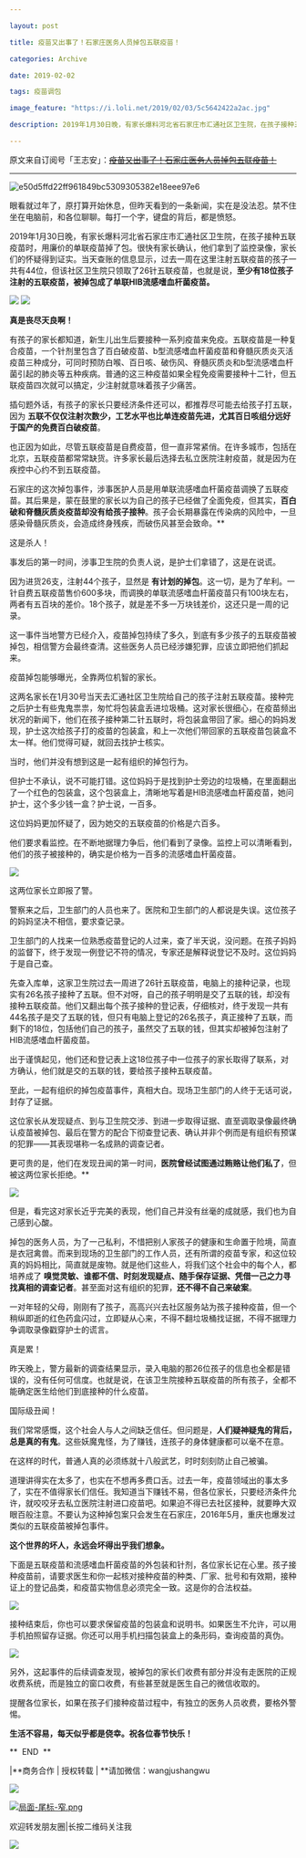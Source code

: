 ```yaml
---

layout: post

title: 疫苗又出事了！石家庄医务人员掉包五联疫苗！

categories: Archive

date: 2019-02-02

tags: 疫苗调包

image_feature: "https://i.loli.net/2019/02/03/5c5642422a2ac.jpg"

description: 2019年1月30日晚，有家长爆料河北省石家庄市汇通社区卫生院，在孩子接种五联疫苗时，用廉价的单联疫苗掉了包。

---
```


原文来自订阅号「王志安」：~~[疫苗又出事了！石家庄医务人员掉包五联疫苗！](https://mp.weixin.qq.com/s?__biz=MjM5NTA4ODY2MQ==&mid=2649356908&idx=1&sn=1f00a10fcc4bc78c8ba8a0a45b5fe7de&chksm=bee08a1689970300abc9630550df24002139626aeac0e1c119c9e45ad6d01d5a4d72836b0d82&mpshare=1&scene=2&srcid=0202jGfT4qSjtxNapebkhwJH&from=timeline&ascene=2&devicetype=android-28&version=27000335&nettype=3gnet&abtest_cookie=BAABAAoACwATABQABAAjlx4AWpkeAJuZHgCdmR4AAAA%3D&lang=zh_TW&pass_ticket=enlx6mP%2BS3fuuN9OapCuBtJLRD9RK%2Bu1KvD97I8aMykDey7Xg%2BhN3pBiWenPYp2s&wx_header=1)~~

---

![e50d5ffd22ff961849bc5309305382e18eee97e6](https://i.loli.net/2019/02/03/5c5644f895132.gif)

眼看就过年了，原打算开始休息，但昨天看到的一条新闻，实在是没法忍。禁不住坐在电脑前，和各位聊聊。每打一个字，键盘的背后，都是愤怒。

2019年1月30日晚，有家长爆料河北省石家庄市汇通社区卫生院，在孩子接种五联疫苗时，用廉价的单联疫苗掉了包。很快有家长确认，他们拿到了监控录像，家长们的怀疑得到证实。当天查账的信息显示，过去一周在这里注射五联疫苗的孩子一共有44位，但该社区卫生院只领取了26针五联疫苗，也就是说，**至少有18位孩子注射的五联疫苗，被掉包成了单联HIB流感嗜血杆菌疫苗。**

![](https://i.loli.net/2019/02/03/5c5642422a2ac.jpg)
![](https://i.loli.net/2019/02/03/5c5642443d12b.jpg)

**真是丧尽天良啊！**

有孩子的家长都知道，新生儿出生后要接种一系列疫苗来免疫。五联疫苗是一种复合疫苗，一个针剂里包含了百白破疫苗、b型流感嗜血杆菌疫苗和脊髓灰质炎灭活疫苗三种成分，可同时预防白喉、百日咳、破伤风、脊髓灰质炎和b型流感嗜血杆菌引起的肺炎等五种疾病。普通的这三种疫苗如果全程免疫需要接种十二针，但五联疫苗四次就可以搞定，少注射就意味着孩子少痛苦。

插句题外话，有孩子的家长只要经济条件还可以，都推荐尽可能去给孩子打五联，因为 **五联不仅仅注射次数少，工艺水平也比单连疫苗先进，尤其百日咳组分远好于国产的免费百白破疫苗**。

也正因为如此，尽管五联疫苗是自费疫苗，但一直非常紧俏。在许多城市，包括在北京，五联疫苗都常常缺货。许多家长最后选择去私立医院注射疫苗，就是因为在疾控中心约不到五联疫苗。

石家庄的这次掉包事件，涉事医护人员是用单联流感嗜血杆菌疫苗调换了五联疫苗。其后果是，蒙在鼓里的家长以为自己的孩子已经做了全面免疫，但其实，**百白破和脊髓灰质炎疫苗却没有给孩子接种**。孩子会长期暴露在传染病的风险中，一旦感染骨髓灰质炎，会造成终身残疾，而破伤风甚至会致命。**

这是杀人！

事发后的第一时间，涉事卫生院的负责人说，是护士们拿错了，这是在说谎。

因为进货26支，注射44个孩子，显然是 **有计划的掉包**。这一切，是为了牟利。一针自费五联疫苗售价600多块，而调换的单联流感嗜血杆菌疫苗只有100块左右，两者有五百块的差价。18个孩子，就是差不多一万块钱差价，这还只是一周的记录。

这一事件当地警方已经介入，疫苗掉包持续了多久，到底有多少孩子的五联疫苗被掉包，相信警方会最终查清。这些医务人员已经涉嫌犯罪，应该立即把他们抓起来。

疫苗掉包能够曝光，全靠两位机智的家长。

这两名家长在1月30号当天去汇通社区卫生院给自己的孩子注射五联疫苗。接种完之后护士有些鬼鬼祟祟，匆忙将包装盒丢进垃圾桶。这对家长很细心，在疫苗频出状况的新闻下，他们在孩子接种第二针五联时，将包装盒带回了家。细心的妈妈发现，护士这次给孩子打的疫苗的包装盒，和上一次他们带回家的五联疫苗包装盒不太一样。他们觉得可疑，就回去找护士核实。

当时，他们并没有想到这是一起有组织的掉包行为。

但护士不承认，说不可能打错。这位妈妈于是找到护士旁边的垃圾桶，在里面翻出了一个红色的包装盒，这个包装盒上，清晰地写着是HIB流感嗜血杆菌疫苗，她问护士，这个多少钱一盒？护士说，一百多。

这位妈妈更加怀疑了，因为她交的五联疫苗的价格是六百多。

他们要求看监控。在不断地据理力争后，他们看到了录像。监控上可以清晰看到，他们的孩子被接种的，确实是价格为一百多的流感嗜血杆菌疫苗。

![](https://i.loli.net/2019/02/03/5c56424655f56.jpg)

这两位家长立即报了警。

警察来之后，卫生部门的人员也来了。医院和卫生部门的人都说是失误。这位孩子的妈妈坚决不相信，要求查记录。

卫生部门的人找来一位熟悉疫苗登记的人过来，查了半天说，没问题。在孩子妈妈的监督下，终于发现一例登记不符的情况，专家还是解释说登记不及时。这位妈妈于是自己查。

先查入库单，这家卫生院过去一周进了26针五联疫苗，电脑上的接种记录，也现实有26名孩子接种了五联。但不对呀，自己的孩子明明是交了五联的钱，却没有接种五联疫苗。他们又翻出每个孩子接种的登记表，仔细核对，终于发现一共有44名孩子是交了五联的钱，但只有电脑上登记的26名孩子，真正接种了五联，而剩下的18位，包括他们自己的孩子，虽然交了五联的钱，但其实却被掉包注射了HIB流感嗜血杆菌疫苗。  

出于谨慎起见，他们还和登记表上这18位孩子中一位孩子的家长取得了联系，对方确认，他们就是交的五联的钱，要给孩子接种五联疫苗。

至此，一起有组织的掉包疫苗事件，真相大白。现场卫生部门的人终于无话可说，封存了证据。

这位家长从发现疑点、到与卫生院交涉、到进一步取得证据、直至调取录像最终确认疫苗被掉包、最后在警方的配合下彻查登记表、确认并非个例而是有组织有预谋的犯罪——其表现堪称一名成熟的调查记者。

更可贵的是，他们在发现丑闻的第一时间，**医院曾经试图通过贿赂让他们私了**，但被这两位家长拒绝。**

![](https://i.loli.net/2019/02/03/5c564248bcd29.jpg)

但是，看完这对家长近乎完美的表现，他们自己并没有丝毫的成就感，我们也为自己感到心酸。

掉包的医务人员，为了一己私利，不惜把别人家孩子的健康和生命置于险境，简直是衣冠禽兽。而来到现场的卫生部门的工作人员，还有所谓的疫苗专家，和这位较真的妈妈相比，简直就是废物。就是他们这些人，将我们这个社会中的每个人，都培养成了 **嗅觉灵敏、谁都不信、时刻发现疑点、随手保存证据、凭借一己之力寻找真相的调查记者**。甚至面对这有组织的犯罪，**还不得不自己来破案**。

一对年轻的父母，刚刚有了孩子，高高兴兴去社区服务站为孩子接种疫苗，但一个稍纵即逝的红色药盒闪过，立即疑从心来，不得不翻垃圾桶找证据，不得不据理力争调取录像戳穿护士的谎言。

真是累！

昨天晚上，警方最新的调查结果显示，录入电脑的那26位孩子的信息也全都是错误的，没有任何可信度。也就是说，在该卫生院接种五联疫苗的所有孩子，全都不能确定医生给他们到底接种的什么疫苗。

国际级丑闻！

我们常常感慨，这个社会人与人之间缺乏信任。但问题是，**人们疑神疑鬼的背后，总是真的有鬼**。这些妖魔鬼怪，为了赚钱，连孩子的身体健康都可以毫不在意。

在这样的时代，普通人真的必须练就十八般武艺，时时刻刻防止自己被骗。

道理讲得实在太多了，也实在不想再多费口舌。过去一年，疫苗领域出的事太多了，实在不值得家长们信任。我知道当下赚钱不易，但各位家长，只要经济条件允许，就咬咬牙去私立医院注射进口疫苗吧。如果迫不得已去社区接种，就要睁大双眼百般注意。不要认为这种掉包案只会发生在石家庄，2016年5月，重庆也爆发过类似的五联疫苗被掉包事件。

**这个世界的坏人，永远会坏得出乎我们想象。**

下面是五联疫苗和流感嗜血杆菌疫苗的外包装和针剂，各位家长记在心里。孩子接种疫苗前，请要求医生和你一起核对接种疫苗的种类、厂家、批号和有效期，接种证上的登记品类，和疫苗实物信息必须完全一致。这是你的合法权益。

![](https://i.loli.net/2019/02/03/5c56424f2185c.jpg)

接种结束后，你也可以要求保留疫苗的包装盒和说明书。如果医生不允许，可以用手机拍照留存证据。你还可以用手机扫描包装盒上的条形码，查询疫苗的真伪。

![](https://i.loli.net/2019/02/03/5c56425293df6.jpg)

另外，这起事件的后续调查发现，被掉包的家长们收费有部分并没有走医院的正规收费系统，而是独立的窗口收费，有些甚至就是医生自己的微信收取的。

提醒各位家长，如果在孩子们接种疫苗过程中，有独立的医务人员收费，要格外警惕。

**生活不容易，每天似乎都是侥幸。祝各位春节快乐！**

**  END  **  

\|**商务合作 \| 授权转载 \| **请加微信：wangjushangwu 

![](https://i.loli.net/2019/02/03/5c564253b2cb9.jpg)

[![](https://i.loli.net/2019/02/03/5c56425542d89.jpg "局面-尾标-窄.png")](https://archive.li/vHbc5/b2ae4d17bdc0d84c6743e10ae8c3c25e2a3aa797)  

欢迎转发朋友圈\|长按二维码关注我

![](https://i.loli.net/2019/02/03/5c5642565c1b3.jpg)
